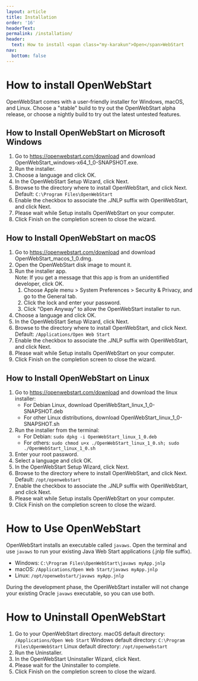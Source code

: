 ```yaml
---
layout: article
title: Installation
order: '16'
headerText:
permalink: /installation/
header:
  text: How to install <span class="my-karakun">Open</span>WebStart
nav:
  bottom: false
---
```


# How to install <span class="my-karakun">Open</span>WebStart

<span class="my-karakun">Open</span>WebStart comes with a user-friendly installer for Windows, macOS, and Linux. Choose a "stable" build to try out the <span class="text-highlight">Open<span>WebStart</span></span> alpha release, or choose a nightly build to try out the latest untested features.

## How to Install <span class="my-karakun">Open</span>WebStart on Microsoft Windows

1. Go to https://openwebstart.com/download and download OpenWebStart_windows-x64_1_0-SNAPSHOT.exe.
1. Run the installer.
1. Choose a language and click OK. 
1. In the <span class="my-karakun">Open</span>WebStart Setup Wizard, click Next.
1. Browse to the directory where to install <span class="my-karakun">Open</span>WebStart, and click Next. 
   <br />Default: `C:\Program Files\OpenWebStart`
1. Enable the checkbox to associate the .JNLP suffix with <span class="my-karakun">Open</span>WebStart, and click Next.
1. Please wait while Setup installs <span class="my-karakun">Open</span>WebStart on your computer.
1. Click Finish on the completion screen to close the wizard.

## How to Install <span class="my-karakun">Open</span>WebStart on macOS

1. Go to https://openwebstart.com/download and download OpenWebStart_macos_1_0.dmg.
1. Open the OpenWebStart disk image to mount it. 
1. Run the installer app.
    <br />Note: If you get a message that this app is from an unidentified developer, click OK.
    1. Choose Apple menu > System Preferences > Security & Privacy, and go to the General tab. 
    1. Click the lock and enter your password.
    1. Click “Open Anyway” to allow the <span class="my-karakun">Open</span>WebStart installer to run. 
1. Choose a language and click OK. 
1. In the <span class="my-karakun">Open</span>WebStart Setup Wizard, click Next.
1. Browse to the directory where to install <span class="my-karakun">Open</span>WebStart, and click Next. 
    <br />Default: `/Applications/Open Web Start`
1. Enable the checkbox to associate the .JNLP suffix with <span class="my-karakun">Open</span>WebStart, and click Next.
1. Please wait while Setup installs <span class="my-karakun">Open</span>WebStart on your computer.
1. Click Finish on the completion screen to close the wizard.

## How to Install <span class="my-karakun">Open</span>WebStart on Linux

1. Go to https://openwebstart.com/download and download the linux installer:
   * For Debian Linux, download OpenWebStart_linux_1_0-SNAPSHOT.deb
   * For other Linux distributions, download OpenWebStart_linux_1_0-SNAPSHOT.sh
1. Run the installer from the terminal: 
   * For Debian: `sudo dpkg -i OpenWebStart_linux_1_0.deb`
   * For others: `sudo chmod u+x ./OpenWebStart_linux_1_0.sh; sudo ./OpenWebStart_linux_1_0.sh`
1. Enter your root password.
1. Select a language and click OK. 
1. In the <span class="my-karakun">Open</span>WebStart Setup Wizard, click Next.
1. Browse to the directory where to install <span class="my-karakun">Open</span>WebStart, and click Next. 
   <br />Default: `/opt/openwebstart`
1. Enable the checkbox to associate the .JNLP suffix with <span class="my-karakun">Open</span>WebStart, and click Next.
1. Please wait while Setup installs <span class="my-karakun">Open</span>WebStart on your computer.
1. Click Finish on the completion screen to close the wizard.

# How to Use <span class="my-karakun">Open</span>WebStart

<span class="my-karakun">Open</span>WebStart installs an executable called `javaws`. Open the terminal and use `javaws` to run your existing Java Web Start applications (.jnlp file suffix).

* Windows:
  `C:\Program Files\OpenWebStart\javaws myApp.jnlp`
* macOS: 
  `/Applications/Open Web Start/javaws myApp.jnlp`
* Linux: 
  `/opt/openwebstart/javaws myApp.jnlp`

During the development phase, the <span class="my-karakun">Open</span>WebStart installer will not change your existing Oracle `javaws` executable, so you can use both.

# How to Uninstall <span class="my-karakun">Open</span>WebStart

1. Go to your <span class="my-karakun">Open</span>WebStart directory. 
   macOS default directory: `/Applications/Open Web Start`
   Windows default directory: `C:\Program Files\OpenWebStart`
   Linux default directory:  `/opt/openwebstart`
1. Run the Uninstaller.
1. In the <span class="my-karakun">Open</span>WebStart Uninstaller Wizard, click Next.
1. Please wait for the Uninstaller to complete.
1. Click Finish on the completion screen to close the wizard.
